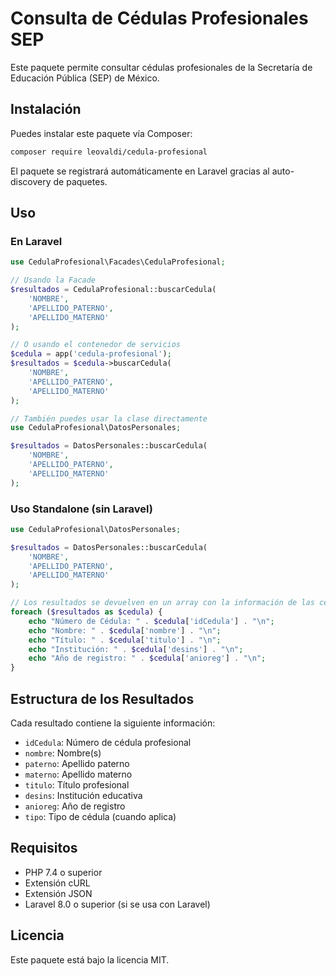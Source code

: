 # Consulta de Cédulas Profesionales SEP

Este paquete permite consultar cédulas profesionales de la Secretaría de Educación Pública (SEP) de México.

## Instalación

Puedes instalar este paquete vía Composer:

```bash
composer require leovaldi/cedula-profesional
```

El paquete se registrará automáticamente en Laravel gracias al auto-discovery de paquetes.

## Uso

### En Laravel

```php
use CedulaProfesional\Facades\CedulaProfesional;

// Usando la Facade
$resultados = CedulaProfesional::buscarCedula(
    'NOMBRE',
    'APELLIDO_PATERNO',
    'APELLIDO_MATERNO'
);

// O usando el contenedor de servicios
$cedula = app('cedula-profesional');
$resultados = $cedula->buscarCedula(
    'NOMBRE',
    'APELLIDO_PATERNO',
    'APELLIDO_MATERNO'
);

// También puedes usar la clase directamente
use CedulaProfesional\DatosPersonales;

$resultados = DatosPersonales::buscarCedula(
    'NOMBRE',
    'APELLIDO_PATERNO',
    'APELLIDO_MATERNO'
);
```

### Uso Standalone (sin Laravel)

```php
use CedulaProfesional\DatosPersonales;

$resultados = DatosPersonales::buscarCedula(
    'NOMBRE',
    'APELLIDO_PATERNO',
    'APELLIDO_MATERNO'
);

// Los resultados se devuelven en un array con la información de las cédulas encontradas
foreach ($resultados as $cedula) {
    echo "Número de Cédula: " . $cedula['idCedula'] . "\n";
    echo "Nombre: " . $cedula['nombre'] . "\n";
    echo "Título: " . $cedula['titulo'] . "\n";
    echo "Institución: " . $cedula['desins'] . "\n";
    echo "Año de registro: " . $cedula['anioreg'] . "\n";
}
```

## Estructura de los Resultados

Cada resultado contiene la siguiente información:

- `idCedula`: Número de cédula profesional
- `nombre`: Nombre(s)
- `paterno`: Apellido paterno
- `materno`: Apellido materno
- `titulo`: Título profesional
- `desins`: Institución educativa
- `anioreg`: Año de registro
- `tipo`: Tipo de cédula (cuando aplica)

## Requisitos

- PHP 7.4 o superior
- Extensión cURL
- Extensión JSON
- Laravel 8.0 o superior (si se usa con Laravel)

## Licencia

Este paquete está bajo la licencia MIT. 